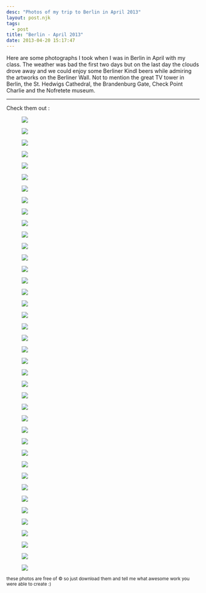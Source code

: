 ```yaml
---
desc: "Photos of my trip to Berlin in April 2013"
layout: post.njk
tags:
  - post
title: "Berlin - April 2013"
date: 2013-04-20 15:17:47
---
```


Here are some photographs I took when I was in Berlin in April with my class.
The weather was bad the first two days but on the last day the clouds drove away and we could enjoy some Berliner Kindl beers while admiring the artworks on the Berliner Wall. Not to mention the great TV tower in Berlin, the St. Hedwigs Cathedral, the Brandenburg Gate, Check Point Charlie and the Nofretete museum.

________________________

Check them out :

<figure>
	<a class='ph' href="https://s3-eu-west-1.amazonaws.com/cf.img/photography/berlin-april-2013/IMG_3770.JPG"><img src="https://s3-eu-west-1.amazonaws.com/cf.img/photography/berlin-april-2013/IMG_3770.JPG"></a>
</figure>
<figure>
	<a class='ph' href="https://s3-eu-west-1.amazonaws.com/cf.img/photography/berlin-april-2013/IMG_3625.JPG"><img src="https://s3-eu-west-1.amazonaws.com/cf.img/photography/berlin-april-2013/IMG_3625.JPG"></a>
</figure>
<figure>
	<a class='ph' href="https://s3-eu-west-1.amazonaws.com/cf.img/photography/berlin-april-2013/IMG_3573.JPG"><img src="https://s3-eu-west-1.amazonaws.com/cf.img/photography/berlin-april-2013/IMG_3573.JPG"></a>
</figure>
<figure>
	<a class='ph' href="https://s3-eu-west-1.amazonaws.com/cf.img/photography/berlin-april-2013/IMG_3161.JPG"><img src="https://s3-eu-west-1.amazonaws.com/cf.img/photography/berlin-april-2013/IMG_3161.JPG"></a>
</figure>
<figure>
	<a class='ph' href="https://s3-eu-west-1.amazonaws.com/cf.img/photography/berlin-april-2013/IMG_3692.JPG"><img src="https://s3-eu-west-1.amazonaws.com/cf.img/photography/berlin-april-2013/IMG_3692.JPG"></a>
</figure>
<figure>
	<a class='ph' href="https://s3-eu-west-1.amazonaws.com/cf.img/photography/berlin-april-2013/IMG_3657.JPG"><img src="https://s3-eu-west-1.amazonaws.com/cf.img/photography/berlin-april-2013/IMG_3657.JPG"></a>
</figure>
<figure>
	<a class='ph' href="https://s3-eu-west-1.amazonaws.com/cf.img/photography/berlin-april-2013/IMG_3446.JPG"><img src="https://s3-eu-west-1.amazonaws.com/cf.img/photography/berlin-april-2013/IMG_3446.JPG"></a>
</figure>
<figure>
	<a class='ph' href="https://s3-eu-west-1.amazonaws.com/cf.img/photography/berlin-april-2013/IMG_3333.JPG"><img src="https://s3-eu-west-1.amazonaws.com/cf.img/photography/berlin-april-2013/IMG_3333.JPG"></a>
</figure>
<figure>
	<a class='ph' href="https://s3-eu-west-1.amazonaws.com/cf.img/photography/berlin-april-2013/IMG_3223.JPG"><img src="https://s3-eu-west-1.amazonaws.com/cf.img/photography/berlin-april-2013/IMG_3223.JPG"></a>
</figure>
<figure>
	<a class='ph' href="https://s3-eu-west-1.amazonaws.com/cf.img/photography/berlin-april-2013/IMG_3472.JPG"><img src="https://s3-eu-west-1.amazonaws.com/cf.img/photography/berlin-april-2013/IMG_3472.JPG"></a>
</figure>
<figure>
	<a class='ph' href="https://s3-eu-west-1.amazonaws.com/cf.img/photography/berlin-april-2013/IMG_3577edit.JPG"><img src="https://s3-eu-west-1.amazonaws.com/cf.img/photography/berlin-april-2013/IMG_3577edit.JPG"></a>
</figure>
<figure>
	<a class='ph' href="https://s3-eu-west-1.amazonaws.com/cf.img/photography/berlin-april-2013/IMG_3619.JPG"><img src="https://s3-eu-west-1.amazonaws.com/cf.img/photography/berlin-april-2013/IMG_3619.JPG"></a>
</figure>
<figure>
	<a class='ph' href="https://s3-eu-west-1.amazonaws.com/cf.img/photography/berlin-april-2013/IMG_3643.JPG"><img src="https://s3-eu-west-1.amazonaws.com/cf.img/photography/berlin-april-2013/IMG_3643.JPG"></a>
</figure>
<figure>
	<a class='ph' href="https://s3-eu-west-1.amazonaws.com/cf.img/photography/berlin-april-2013/IMG_3460.JPG"><img src="https://s3-eu-west-1.amazonaws.com/cf.img/photography/berlin-april-2013/IMG_3460.JPG"></a>
</figure>
<figure>
	<a class='ph' href="https://s3-eu-west-1.amazonaws.com/cf.img/photography/berlin-april-2013/IMG_3388.JPG"><img src="https://s3-eu-west-1.amazonaws.com/cf.img/photography/berlin-april-2013/IMG_3388.JPG"></a>
</figure>
<figure>
	<a class='ph' href="https://s3-eu-west-1.amazonaws.com/cf.img/photography/berlin-april-2013/IMG_3401.JPG"><img src="https://s3-eu-west-1.amazonaws.com/cf.img/photography/berlin-april-2013/IMG_3401.JPG"></a>
</figure>
<figure>
	<a class='ph' href="https://s3-eu-west-1.amazonaws.com/cf.img/photography/berlin-april-2013/IMG_3505.JPG"><img src="https://s3-eu-west-1.amazonaws.com/cf.img/photography/berlin-april-2013/IMG_3505.JPG"></a>
</figure>
<figure>
	<a class='ph' href="https://s3-eu-west-1.amazonaws.com/cf.img/photography/berlin-april-2013/IMG_3779.JPG"><img src="https://s3-eu-west-1.amazonaws.com/cf.img/photography/berlin-april-2013/IMG_3779.JPG"></a>
</figure>
<figure>
	<a class='ph' href="https://s3-eu-west-1.amazonaws.com/cf.img/photography/berlin-april-2013/IMG_3456.JPG"><img src="https://s3-eu-west-1.amazonaws.com/cf.img/photography/berlin-april-2013/IMG_3456.JPG"></a>
</figure>
<figure>
	<a class='ph' href="https://s3-eu-west-1.amazonaws.com/cf.img/photography/berlin-april-2013/IMG_3443.JPG"><img src="https://s3-eu-west-1.amazonaws.com/cf.img/photography/berlin-april-2013/IMG_3443.JPG"></a>
</figure>
<figure>
	<a class='ph' href="https://s3-eu-west-1.amazonaws.com/cf.img/photography/berlin-april-2013/IMG_3756.JPG"><img src="https://s3-eu-west-1.amazonaws.com/cf.img/photography/berlin-april-2013/IMG_3756.JPG"></a>
</figure>
<figure>
	<a class='ph' href="https://s3-eu-west-1.amazonaws.com/cf.img/photography/berlin-april-2013/IMG_3762.JPG"><img src="https://s3-eu-west-1.amazonaws.com/cf.img/photography/berlin-april-2013/IMG_3762.JPG"></a>
</figure>
<figure>
	<a class='ph' href="https://s3-eu-west-1.amazonaws.com/cf.img/photography/berlin-april-2013/IMG_3711.JPG"><img src="https://s3-eu-west-1.amazonaws.com/cf.img/photography/berlin-april-2013/IMG_3711.JPG"></a>
</figure>
<figure>
	<a class='ph' href="https://s3-eu-west-1.amazonaws.com/cf.img/photography/berlin-april-2013/IMG_3810.JPG"><img src="https://s3-eu-west-1.amazonaws.com/cf.img/photography/berlin-april-2013/IMG_3810.JPG"></a>
</figure>
<figure>
	<a class='ph' href="https://s3-eu-west-1.amazonaws.com/cf.img/photography/berlin-april-2013/IMG_3637.JPG"><img src="https://s3-eu-west-1.amazonaws.com/cf.img/photography/berlin-april-2013/IMG_3637.JPG"></a>
</figure>
<figure>
	<a class='ph' href="https://s3-eu-west-1.amazonaws.com/cf.img/photography/berlin-april-2013/IMG_3320.JPG"><img src="https://s3-eu-west-1.amazonaws.com/cf.img/photography/berlin-april-2013/IMG_3320.JPG"></a>
</figure>
<figure>
	<a class='ph' href="https://s3-eu-west-1.amazonaws.com/cf.img/photography/berlin-april-2013/IMG_3420.JPG"><img src="https://s3-eu-west-1.amazonaws.com/cf.img/photography/berlin-april-2013/IMG_3420.JPG"></a>
</figure>
<figure>
	<a class='ph' href="https://s3-eu-west-1.amazonaws.com/cf.img/photography/berlin-april-2013/IMG_3712.JPG"><img src="https://s3-eu-west-1.amazonaws.com/cf.img/photography/berlin-april-2013/IMG_3712.JPG"></a>
</figure>
<figure>
	<a class='ph' href="https://s3-eu-west-1.amazonaws.com/cf.img/photography/berlin-april-2013/IMG_3759.JPG"><img src="https://s3-eu-west-1.amazonaws.com/cf.img/photography/berlin-april-2013/IMG_3759.JPG"></a>
</figure>
<figure>
	<a class='ph' href="https://s3-eu-west-1.amazonaws.com/cf.img/photography/berlin-april-2013/IMG_3609.JPG"><img src="https://s3-eu-west-1.amazonaws.com/cf.img/photography/berlin-april-2013/IMG_3609.JPG"></a>
</figure>
<figure>
	<a class='ph' href="https://s3-eu-west-1.amazonaws.com/cf.img/photography/berlin-april-2013/IMG_3418.JPG"><img src="https://s3-eu-west-1.amazonaws.com/cf.img/photography/berlin-april-2013/IMG_3418.JPG"></a>
</figure>
<figure>
	<a class='ph' href="https://s3-eu-west-1.amazonaws.com/cf.img/photography/berlin-april-2013/IMG_3797.JPG"><img src="https://s3-eu-west-1.amazonaws.com/cf.img/photography/berlin-april-2013/IMG_3797.JPG"></a>
</figure>
<figure>
	<a class='ph' href="https://s3-eu-west-1.amazonaws.com/cf.img/photography/berlin-april-2013/IMG_3304.JPG"><img src="https://s3-eu-west-1.amazonaws.com/cf.img/photography/berlin-april-2013/IMG_3304.JPG"></a>
</figure>
<figure>
	<a class='ph' href="https://s3-eu-west-1.amazonaws.com/cf.img/photography/berlin-april-2013/IMG_3758.JPG"><img src="https://s3-eu-west-1.amazonaws.com/cf.img/photography/berlin-april-2013/IMG_3758.JPG"></a>
</figure>
<figure>
	<a class='ph' href="https://s3-eu-west-1.amazonaws.com/cf.img/photography/berlin-april-2013/IMG_3721.JPG"><img src="https://s3-eu-west-1.amazonaws.com/cf.img/photography/berlin-april-2013/IMG_3721.JPG"></a>
</figure>
<figure>
	<a class='ph' href="https://s3-eu-west-1.amazonaws.com/cf.img/photography/berlin-april-2013/IMG_3720.JPG"><img src="https://s3-eu-west-1.amazonaws.com/cf.img/photography/berlin-april-2013/IMG_3720.JPG"></a>
</figure>
<figure>
	<a class='ph' href="https://s3-eu-west-1.amazonaws.com/cf.img/photography/berlin-april-2013/IMG_3540.JPG"><img src="https://s3-eu-west-1.amazonaws.com/cf.img/photography/berlin-april-2013/IMG_3540.JPG"></a>
</figure>
<figure>
	<a class='ph' href="https://s3-eu-west-1.amazonaws.com/cf.img/photography/berlin-april-2013/IMG_3382.JPG"><img src="https://s3-eu-west-1.amazonaws.com/cf.img/photography/berlin-april-2013/IMG_3382.JPG"></a>
</figure>
<figure>
	<a class='ph' href="https://s3-eu-west-1.amazonaws.com/cf.img/photography/berlin-april-2013/IMG_3476.JPG"><img src="https://s3-eu-west-1.amazonaws.com/cf.img/photography/berlin-april-2013/IMG_3476.JPG"></a>
</figure>
<figure>
	<a class='ph' href="https://s3-eu-west-1.amazonaws.com/cf.img/photography/berlin-april-2013/IMG_3393.JPG"><img src="https://s3-eu-west-1.amazonaws.com/cf.img/photography/berlin-april-2013/IMG_3393.JPG"></a>
</figure>


<section>
	<small>these photos are free of &copy; so just download them and tell me what awesome work you were able to create :)</small>
</section>
